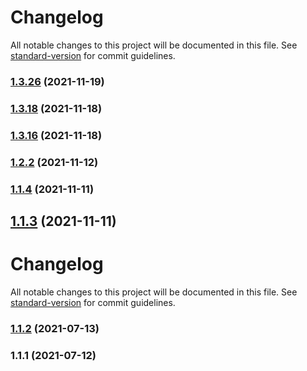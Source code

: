 # Changelog

All notable changes to this project will be documented in this file. See [standard-version](https://github.com/conventional-changelog/standard-version) for commit guidelines.

### [1.3.26](https://github.com/koatty/koatty_core/compare/v1.2.2...v1.3.26) (2021-11-19)

### [1.3.18](https://github.com/koatty/koatty_core/compare/v1.2.2...v1.3.18) (2021-11-18)

### [1.3.16](https://github.com/koatty/koatty_core/compare/v1.2.2...v1.3.16) (2021-11-18)

### [1.2.2](https://github.com/koatty/koatty_core/compare/v1.1.4...v1.2.2) (2021-11-12)

### [1.1.4](https://github.com/koatty/koatty_core/compare/v1.1.2...v1.1.4) (2021-11-11)

## [1.1.3](https://github.com/koatty/koatty_core/compare/v1.1.2...v1.1.3) (2021-11-11)



# Changelog

All notable changes to this project will be documented in this file. See [standard-version](https://github.com/conventional-changelog/standard-version) for commit guidelines.

### [1.1.2](https://github.com/koatty/koatty_core/compare/v1.1.1...v1.1.2) (2021-07-13)

### 1.1.1 (2021-07-12)
